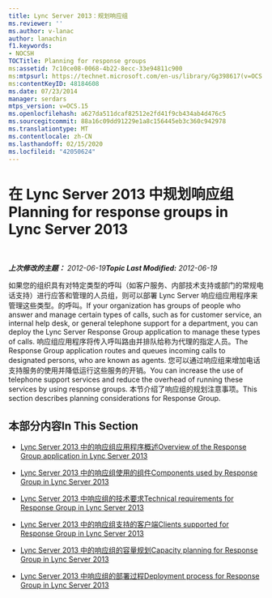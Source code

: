 ```yaml
---
title: Lync Server 2013：规划响应组
ms.reviewer: ''
ms.author: v-lanac
author: lanachin
f1.keywords:
- NOCSH
TOCTitle: Planning for response groups
ms:assetid: 7c10ce08-0068-4b22-8ecc-33e94811c900
ms:mtpsurl: https://technet.microsoft.com/en-us/library/Gg398617(v=OCS.15)
ms:contentKeyID: 48184608
ms.date: 07/23/2014
manager: serdars
mtps_version: v=OCS.15
ms.openlocfilehash: a627da511dcaf82512e2fd41f9cb434ab4d476c5
ms.sourcegitcommit: 88a16c09dd91229e1a8c156445eb3c360c942978
ms.translationtype: MT
ms.contentlocale: zh-CN
ms.lasthandoff: 02/15/2020
ms.locfileid: "42050624"
---
```

<div data-xmlns="http://www.w3.org/1999/xhtml">

<div class="topic" data-xmlns="http://www.w3.org/1999/xhtml" data-msxsl="urn:schemas-microsoft-com:xslt" data-cs="http://msdn.microsoft.com/">

<div data-asp="http://msdn2.microsoft.com/asp">

# <a name="planning-for-response-groups-in-lync-server-2013"></a><span data-ttu-id="1bad9-102">在 Lync Server 2013 中规划响应组</span><span class="sxs-lookup"><span data-stu-id="1bad9-102">Planning for response groups in Lync Server 2013</span></span>

</div>

<div id="mainSection">

<div id="mainBody">

<span> </span>

<span data-ttu-id="1bad9-103">_**上次修改的主题：** 2012-06-19_</span><span class="sxs-lookup"><span data-stu-id="1bad9-103">_**Topic Last Modified:** 2012-06-19_</span></span>

<span data-ttu-id="1bad9-104">如果您的组织具有对特定类型的呼叫（如客户服务、内部技术支持或部门的常规电话支持）进行应答和管理的人员组，则可以部署 Lync Server 响应组应用程序来管理这些类型。的呼叫。</span><span class="sxs-lookup"><span data-stu-id="1bad9-104">If your organization has groups of people who answer and manage certain types of calls, such as for customer service, an internal help desk, or general telephone support for a department, you can deploy the Lync Server Response Group application to manage these types of calls.</span></span> <span data-ttu-id="1bad9-105">响应组应用程序将传入呼叫路由并排队给称为代理的指定人员。</span><span class="sxs-lookup"><span data-stu-id="1bad9-105">The Response Group application routes and queues incoming calls to designated persons, who are known as agents.</span></span> <span data-ttu-id="1bad9-106">您可以通过响应组来增加电话支持服务的使用并降低运行这些服务的开销。</span><span class="sxs-lookup"><span data-stu-id="1bad9-106">You can increase the use of telephone support services and reduce the overhead of running these services by using response groups.</span></span> <span data-ttu-id="1bad9-107">本节介绍了响应组的规划注意事项。</span><span class="sxs-lookup"><span data-stu-id="1bad9-107">This section describes planning considerations for Response Group.</span></span>

<div>

## <a name="in-this-section"></a><span data-ttu-id="1bad9-108">本部分内容</span><span class="sxs-lookup"><span data-stu-id="1bad9-108">In This Section</span></span>

  - [<span data-ttu-id="1bad9-109">Lync Server 2013 中的响应组应用程序概述</span><span class="sxs-lookup"><span data-stu-id="1bad9-109">Overview of the Response Group application in Lync Server 2013</span></span>](lync-server-2013-overview-of-the-response-group-application.md)

  - [<span data-ttu-id="1bad9-110">Lync Server 2013 中的响应组使用的组件</span><span class="sxs-lookup"><span data-stu-id="1bad9-110">Components used by Response Group in Lync Server 2013</span></span>](lync-server-2013-components-used-by-response-group.md)

  - [<span data-ttu-id="1bad9-111">Lync Server 2013 中响应组的技术要求</span><span class="sxs-lookup"><span data-stu-id="1bad9-111">Technical requirements for Response Group in Lync Server 2013</span></span>](lync-server-2013-technical-requirements-for-response-group.md)

  - [<span data-ttu-id="1bad9-112">Lync Server 2013 中的响应组支持的客户端</span><span class="sxs-lookup"><span data-stu-id="1bad9-112">Clients supported for Response Group in Lync Server 2013</span></span>](lync-server-2013-clients-supported-for-response-group.md)

  - [<span data-ttu-id="1bad9-113">Lync Server 2013 中的响应组的容量规划</span><span class="sxs-lookup"><span data-stu-id="1bad9-113">Capacity planning for Response Group in Lync Server 2013</span></span>](lync-server-2013-capacity-planning-for-response-group.md)

  - [<span data-ttu-id="1bad9-114">Lync Server 2013 中响应组的部署过程</span><span class="sxs-lookup"><span data-stu-id="1bad9-114">Deployment process for Response Group in Lync Server 2013</span></span>](lync-server-2013-deployment-process-for-response-group.md)

</div>

</div>

<span> </span>

</div>

</div>

</div>

